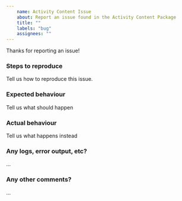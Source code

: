```yaml
---
    name: Activity Content Issue
    about: Report an issue found in the Activity Content Package
    title: ""
    labels: "bug"
    assignees: ""
---
```

Thanks for reporting an issue!

### Steps to reproduce
Tell us how to reproduce this issue.

### Expected behaviour
Tell us what should happen

### Actual behaviour
Tell us what happens instead

### Any logs, error output, etc?
...

### Any other comments?
...
